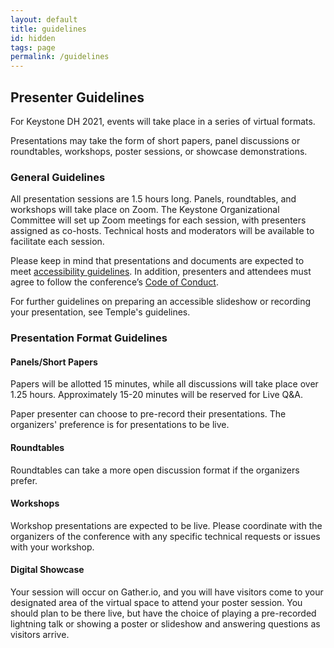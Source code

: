 ```yaml
---
layout: default
title: guidelines
id: hidden
tags: page
permalink: /guidelines
---
```


## Presenter Guidelines

For Keystone DH 2021, events will take place in a series of virtual formats.

Presentations may take the form of short papers, panel discussions or roundtables, workshops, poster sessions, or showcase demonstrations. 

### General Guidelines

All presentation sessions are 1.5 hours long. Panels, roundtables, and workshops will take place on Zoom. The Keystone Organizational Committee will set up Zoom meetings for each session, with presenters assigned as co-hosts. Technical hosts and moderators will be available to facilitate each session. 

Please keep in mind that presentations and documents are expected to meet [accessibility guidelines](https://www.diglib.org/dlf-events/2016forum/guide-to-creating-accessible-presentations/). In addition, presenters and attendees must agree to follow the conference’s [Code of Conduct](/code).

For further guidelines on preparing an accessible slideshow or recording your presentation, see Temple's guidelines. 

### Presentation Format Guidelines

#### Panels/Short Papers

Papers will be allotted 15 minutes, while all discussions will take place over 1.25 hours. Approximately 15-20 minutes will be reserved for Live Q&A. 

Paper presenter can choose to pre-record their presentations. The organizers' preference is for presentations to be live. 

#### Roundtables 

Roundtables can take a more open discussion format if the organizers prefer.  

#### Workshops

Workshop presentations are expected to be live. Please coordinate with the organizers of the conference with any specific technical requests or issues with your workshop. 

#### Digital Showcase

Your session will occur on Gather.io, and you will have visitors come to your designated area of the virtual space to attend your poster session. You should plan to be there live, but have the choice of playing a pre-recorded lightning talk or showing a poster or slideshow and answering questions as visitors arrive.
